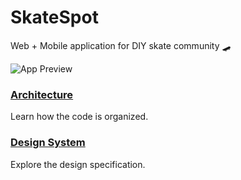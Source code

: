 # SkateSpot

Web + Mobile application for DIY skate community 🛹

![App Preview](https://user-images.githubusercontent.com/10063057/165005639-6edc9319-bd31-4857-b25f-453a2e5eaf19.png)

### [Architecture](https://github.com/fabiodiniz/skate-spot/wiki/Architecture)

Learn how the code is organized.

### [Design System](https://github.com/fabiodiniz/skate-spot/wiki/Design-System)

Explore the design specification.
